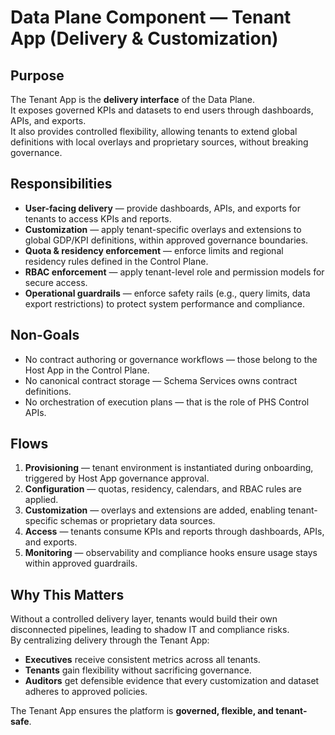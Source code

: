 # Data Plane Component — Tenant App (Delivery & Customization)

## Purpose
The Tenant App is the **delivery interface** of the Data Plane.  
It exposes governed KPIs and datasets to end users through dashboards, APIs, and exports.  
It also provides controlled flexibility, allowing tenants to extend global definitions with local overlays and proprietary sources, without breaking governance.

## Responsibilities
- **User-facing delivery** — provide dashboards, APIs, and exports for tenants to access KPIs and reports.  
- **Customization** — apply tenant-specific overlays and extensions to global GDP/KPI definitions, within approved governance boundaries.  
- **Quota & residency enforcement** — enforce limits and regional residency rules defined in the Control Plane.  
- **RBAC enforcement** — apply tenant-level role and permission models for secure access.  
- **Operational guardrails** — enforce safety rails (e.g., query limits, data export restrictions) to protect system performance and compliance.

## Non-Goals
- No contract authoring or governance workflows — those belong to the Host App in the Control Plane.  
- No canonical contract storage — Schema Services owns contract definitions.  
- No orchestration of execution plans — that is the role of PHS Control APIs.  

## Flows
1. **Provisioning** — tenant environment is instantiated during onboarding, triggered by Host App governance approval.  
2. **Configuration** — quotas, residency, calendars, and RBAC rules are applied.  
3. **Customization** — overlays and extensions are added, enabling tenant-specific schemas or proprietary data sources.  
4. **Access** — tenants consume KPIs and reports through dashboards, APIs, and exports.  
5. **Monitoring** — observability and compliance hooks ensure usage stays within approved guardrails.  

## Why This Matters
Without a controlled delivery layer, tenants would build their own disconnected pipelines, leading to shadow IT and compliance risks.  
By centralizing delivery through the Tenant App:
- **Executives** receive consistent metrics across all tenants.  
- **Tenants** gain flexibility without sacrificing governance.  
- **Auditors** get defensible evidence that every customization and dataset adheres to approved policies.  

The Tenant App ensures the platform is **governed, flexible, and tenant-safe**.
